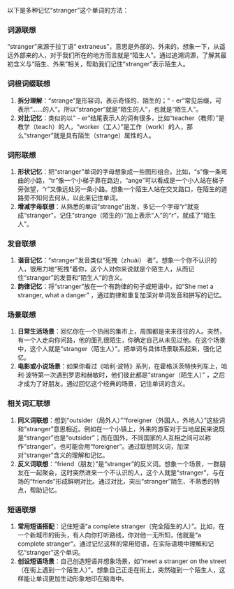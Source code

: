 以下是多种记忆“stranger”这个单词的方法：

### 词源联想
“stranger”来源于拉丁语“ extraneus”，意思是外部的、外来的。想象一下，从遥远外部来的人，对于我们所在的地方而言就是“陌生人”。通过追溯词源，了解其最初含义与“陌生、外来”相关，帮助我们记住“stranger”表示陌生人。 

### 词根词缀联想
1. **拆分理解**：“strange”是形容词，表示奇怪的、陌生的；“ - er”常见后缀，可表示“……的人”。所以“stranger”就是“陌生的人”，也就是“陌生人”。 
2. **对比记忆**：类似的以“ - er”结尾表示人的词有很多，比如“teacher（教师）”是教学（teach）的人，“worker（工人）”是工作（work）的人，那么“stranger”就是具有陌生（strange）属性的人。 

### 词形联想
1. **形状记忆**：把“stranger”单词的字母想象成一些图形组合。比如，“s”像一条弯曲的小路，“tr”像一个小梯子靠在路边，“ange”可以看成是一个小人站在梯子旁张望，“r”又像远处另一条小路。想象一个陌生人站在交叉路口，在陌生的道路旁不知何去何从，以此来记住单词。 
2. **增减字母联想**：从熟悉的单词“strange”出发，多记一个字母“r”就变成“stranger”，记住“strange（陌生的）”加上表示“人”的“r”，就成了“陌生人”。 

### 发音联想
1. **谐音记忆**：“stranger”发音类似“死拽（zhuài） 者”。想象一个你不认识的人，很用力地“死拽”着你，这个人对你来说就是个陌生人，从而记住“stranger”的发音和“陌生人”的含义。 
2. **韵律记忆**：将“stranger”放在一个有韵律的句子或短语中，如“She met a stranger, what a danger” ，通过韵律和重复加深对单词发音和拼写的记忆。 

### 场景联想
1. **日常生活场景**：回忆你在一个热闹的集市上，周围都是来来往往的人。突然，有一个人走向你问路，他的面孔很陌生，你确定自己从未见过他。在这个场景中，这个人就是“stranger（陌生人）”。把单词与具体场景联系起来，强化记忆。 
2. **电影或小说场景**：如果你看过《哈利·波特》系列，在霍格沃茨特快列车上，哈利·波特第一次遇到罗恩和赫敏时，他们彼此都是“stranger（陌生人）” ，之后才成为了好朋友。通过回忆这个经典的场景，记住单词的含义。 

### 相关词汇联想
1. **同义词联想**：想到“outsider（局外人）”“foreigner（外国人，外地人）”这些词和“stranger”意思相近。例如在一个小镇上，外来的游客对于当地居民来说既是“stranger”也是“outsider”；而在国外，不同国家的人互相之间可以称作“stranger”，也可能会用“foreigner”。通过联想同义词，加深对“stranger”含义的理解和记忆。 
2. **反义词联想**：“friend（朋友）”是“stranger”的反义词。想象一个场景，一群朋友在一起聚会，这时突然进来一个不认识的人，这个人就是“stranger”，与在场的“friends”形成鲜明对比。通过对比，突出“stranger”陌生、不熟悉的特点，帮助记忆。 

### 短语联想
1. **常用短语搭配**：记住短语“a complete stranger（完全陌生的人）”。比如，在一个新城市的街头，有人向你打听路线，你对他一无所知，他就是“a complete stranger”。通过记忆这样的常用短语，在实际语境中理解和记忆“stranger”这个单词。 
2. **创设短语场景**：自己创造短语并想象场景，如“meet a stranger on the street（在街上遇到一个陌生人）”。想象自己正走在街上，突然碰到一个陌生人，这样能让单词更加生动形象地印在脑海中。 